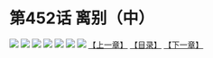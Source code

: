 # 第452话 离别（中）
![](https://mhpic.xiaomingtaiji.net/comic/D/斗破苍穹拆分版/452话/1.jpg-zymk.middle.webp)
![](https://mhpic.xiaomingtaiji.net/comic/D/斗破苍穹拆分版/452话/2.jpg-zymk.middle.webp)
![](https://mhpic.xiaomingtaiji.net/comic/D/斗破苍穹拆分版/452话/3.jpg-zymk.middle.webp)
![](https://mhpic.xiaomingtaiji.net/comic/D/斗破苍穹拆分版/452话/4.jpg-zymk.middle.webp)
![](https://mhpic.xiaomingtaiji.net/comic/D/斗破苍穹拆分版/452话/5.jpg-zymk.middle.webp)
![](https://mhpic.xiaomingtaiji.net/comic/D/斗破苍穹拆分版/452话/6.jpg-zymk.middle.webp)
![](https://mhpic.xiaomingtaiji.net/comic/D/斗破苍穹拆分版/452话/7.jpg-zymk.middle.webp)
[【上一章】](./451.md)
[【目录】](./README.md)
[【下一章】](./453.md)
